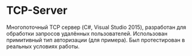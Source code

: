 # TCP-Server
Многопоточный TCP сервер (C#, Visual Studio 2015), разработан для обработки запросов удалённых пользователей. Использован примитивный тип авторизации (для примера). Был протестирован в реальных условиях работы.
